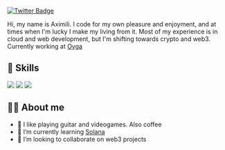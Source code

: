 [![Twitter Badge](https://img.shields.io/badge/Twitter-Profile-informational?style=flat&logo=twitter&logoColor=white&color=1CA2F1)](https://twitter.com/aximili_dev)

Hi, my name is Aximili. I code for my own pleasure and enjoyment, and at times when I'm lucky I make my living from it. Most of my experience is in cloud and web development, but I'm shifting towards crypto and web3. Currently working at [Oyga](https://oyga.io)

## 💼 Skills

![](https://img.shields.io/badge/Code-C-informational?style=flat&logo=c&logoColor=white&color=4AB197)
![](https://img.shields.io/badge/Code-Kotlin-informational?style=flat&logo=kotlin&logoColor=white&color=4AB197)
![](https://img.shields.io/badge/Code-Rust-informational?style=flat&logo=rust&logoColor=white&color=4AB197)

## 🧑🏻 About me

- 👀 I like playing guitar and videogames. Also coffee
- 🌱 I’m currently learning [Solana](https://docs.solana.com/)
- 💞️ I’m looking to collaborate on web3 projects

<!---
aximili-dev/aximili-dev is a ✨ special ✨ repository because its `README.md` (this file) appears on your GitHub profile.
You can click the Preview link to take a look at your changes.
--->
